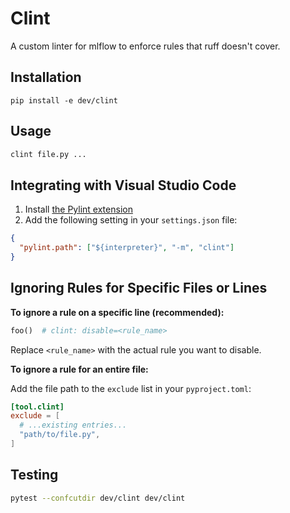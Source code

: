 # Clint

A custom linter for mlflow to enforce rules that ruff doesn't cover.

## Installation

```
pip install -e dev/clint
```

## Usage

```bash
clint file.py ...
```

## Integrating with Visual Studio Code

1. Install [the Pylint extension](https://marketplace.visualstudio.com/items?itemName=ms-python.pylint)
2. Add the following setting in your `settings.json` file:

```json
{
  "pylint.path": ["${interpreter}", "-m", "clint"]
}
```

## Ignoring Rules for Specific Files or Lines

**To ignore a rule on a specific line (recommended):**

```python
foo()  # clint: disable=<rule_name>
```

Replace `<rule_name>` with the actual rule you want to disable.

**To ignore a rule for an entire file:**

Add the file path to the `exclude` list in your `pyproject.toml`:

```toml
[tool.clint]
exclude = [
  # ...existing entries...
  "path/to/file.py",
]
```

## Testing

```bash
pytest --confcutdir dev/clint dev/clint
```
